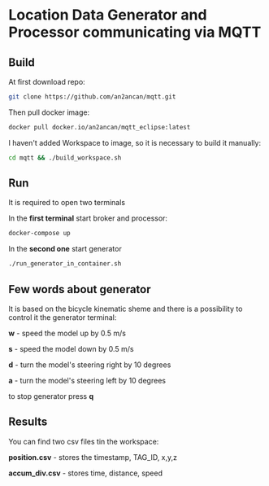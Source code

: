 # Location Data Generator and Processor communicating via MQTT

## Build

At first download repo:
```bash
git clone https://github.com/an2ancan/mqtt.git
```
Then pull docker image:
```bash
docker pull docker.io/an2ancan/mqtt_eclipse:latest
```
I haven't added Workspace to image, so it is necessary to build it manually:
```bash
cd mqtt && ./build_workspace.sh
```
## Run
It is required to open two terminals

In the **first terminal** start broker and processor:
```bash
docker-compose up
```

In the **second one** start generator
```bash
./run_generator_in_container.sh
```

## Few words about generator
It is based on the bicycle kinematic sheme and there is a possibility to control it the generator terminal:

**w** - speed the model up by 0.5 m/s

**s** - speed the model down by 0.5 m/s

**d** - turn the model's steering right by 10 degrees

**a** - turn the model's steering left by 10 degrees

to stop generator press **q**

## Results
You can find two csv files tin the workspace:

**position.csv** - stores the timestamp, TAG_ID, x,y,z

**accum_div.csv** - stores time, distance, speed 
